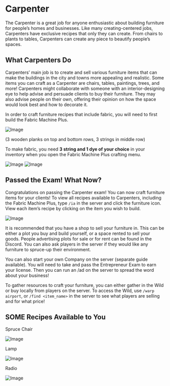
# Carpenter

The Carpenter is a great job for anyone enthusiastic about building furniture for people’s homes and businesses. Like many creating-centered jobs, Carpenters have exclusive recipes that only they can create. From chairs to plants to tables, Carpenters can create any piece to beautify people’s spaces.

## What Carpenters Do

Carpenters’ main job is to create and sell various furniture items that can make the buildings in the city and towns more appealing and realistic. Some items you can craft as a Carpenter are chairs, tables, paintings, trees, and more! Carpenters might collaborate with someone with an interior-designing eye to help advise and persuade clients to buy their furniture. They may also advise people on their own, offering their opinion on how the space would look best and how to decorate it.

In order to craft furniture recipes that include fabric, you will need to first build the Fabric Machine Plus.

![Image](https://i.imgur.com/tZMVAj2.png)

(3 wooden planks on top and bottom rows, 3 strings in middle row)


To make fabric, you need **3 string and 1 dye of your choice** in your inventory when you open the Fabric Machine Plus crafting menu.

![Image](https://i.imgur.com/1ULCs0f.png)  ![Image](https://i.imgur.com/OAel0eY.png)


## Passed the Exam! What Now?

Congratulations on passing the Carpenter exam! You can now craft furniture items for your clients! To view all recipes available to Carpenters, including the Fabric Machine Plus, type `/ia` in the server and click the furniture icon. View each item’s recipe by clicking on the item you wish to build.

![Image](https://i.imgur.com/SNFOxsu.png)

It is recommended that you have a shop to sell your furniture in. This can be either a plot you buy and build yourself, or a space rented to sell your goods. People advertising plots for sale or for rent can be found in the Discord. You can also ask players in the server if they would like any furniture to spruce-up their environment.

You can also start your own Company on the server (separate guide available). You will need to take and pass the Entrepreneur Exam to earn your license. Then you can run an /ad on the server to spread the word about your business!

To gather resources to craft your furniture, you can either gather in the Wild or buy locally from players on the server. To access the Wild, use `/warp airport`, or  `/find <item_name>` in the server to see what players are selling and for what price!


## __SOME__ Recipes Available to You

Spruce Chair

![Image](https://i.imgur.com/s95jws0.png)

Lamp

![Image](https://i.imgur.com/C5twixC.png)

Radio

![Image](https://i.imgur.com/1MUmMde.png)
